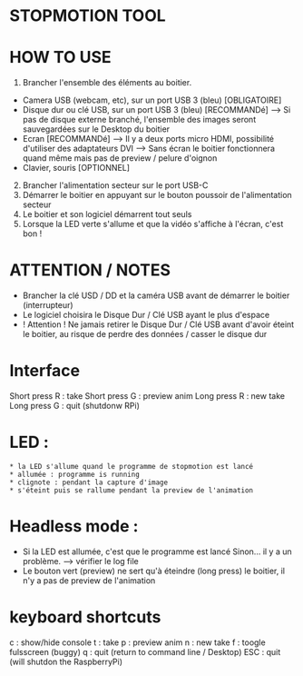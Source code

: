 # STOPMOTION TOOL

# HOW TO USE 
1) Brancher l'ensemble des éléments au boitier.
* Camera USB (webcam, etc), sur un port USB 3 (bleu) [OBLIGATOIRE]
* Disque dur ou clé USB, sur un port USB 3 (bleu) [RECOMMANDé]
--> Si pas de disque externe branché, l'ensemble des images seront sauvegardées sur le Desktop du boitier
* Ecran [RECOMMANDé]
--> Il y a deux ports micro HDMI, possibilité d'utiliser des adaptateurs DVI
--> Sans écran le boitier fonctionnera quand même mais pas de preview / pelure d'oignon
* Clavier, souris [OPTIONNEL]

2) Brancher l'alimentation secteur sur le port USB-C
3) Démarrer le boitier en appuyant sur le bouton poussoir de l'alimentation secteur
4) Le boitier et son logiciel démarrent tout seuls
5) Lorsque la LED verte s'allume et que la vidéo s'affiche à l'écran, c'est bon !

# ATTENTION / NOTES
* Brancher la clé USD / DD et la caméra USB avant de démarrer le boitier (interrupteur)
* Le logiciel choisira le Disque Dur / Clé USB ayant le plus d'espace
* ! Attention ! Ne jamais retirer le Disque Dur / Clé USB avant d'avoir éteint le boitier, au risque de perdre des données / casser le disque dur

# Interface
Short press R : take
Short press G : preview anim
Long press R : new take
Long press G : quit (shutdonw RPi)

# LED :
    * la LED s'allume quand le programme de stopmotion est lancé
    * allumée : programme is running
    * clignote : pendant la capture d'image
    * s'éteint puis se rallume pendant la preview de l'animation

# Headless mode :
* Si la LED est allumée, c'est que le programme est lancé
Sinon... il y a un problème. --> vérifier le log file
* Le bouton vert (preview) ne sert qu'à éteindre (long press) le boitier, il n'y a pas de preview de l'animation

# keyboard shortcuts
c : show/hide console
t : take
p : preview anim
n : new take
f : toogle fulsscreen (buggy)
q : quit (return to command line / Desktop)
ESC : quit (will shutdon the RaspberryPi)
